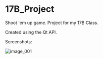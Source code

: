 # 17B_Project
Shoot 'em up game.
Project for my 17B Class.

Created using the Qt API.

Screenshots:

![image_001](/17B_Project/Screenshots/image_001.png)
